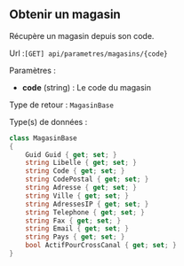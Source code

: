 ## <span id='obtenir'>Obtenir un magasin</span>

Récupère un magasin depuis son code.

Url :`[GET] api/parametres/magasins/{code}`

Paramètres : 

- **code** (string) : Le code du magasin

Type de retour : `MagasinBase`

Type(s) de données :

```csharp
class MagasinBase
{
	Guid Guid { get; set; }
	string Libelle { get; set; }
	string Code { get; set; }
	string CodePostal { get; set; }
	string Adresse { get; set; }
	string Ville { get; set; }
	string AdressesIP { get; set; }
	string Telephone { get; set; }
	string Fax { get; set; }
	string Email { get; set; }
	string Pays { get; set; }
	bool ActifPourCrossCanal { get; set; }
}

```
